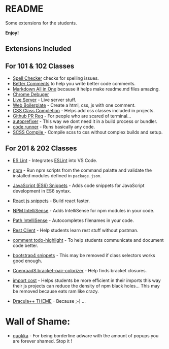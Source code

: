 # README
Some extensions for the students.

**Enjoy!**


## Extensions Included

## For 101 & 102 Classes

* [Spell Checker](https://marketplace.visualstudio.com/items?itemName=streetsidesoftware.code-spell-checker) checks for spelling issues.
* [Better Comments](https://marketplace.visualstudio.com/items?itemName=aaron-bond.better-comments) to help you write better code comments.
* [Markdown All in One](yzhang.markdown-all-in-one) because it helps make readme.md files amazing.
* [Chrome Debuger](https://marketplace.visualstudio.com/items?itemName=msjsdiag.debugger-for-chrome)
* [Live Server](https://marketplace.visualstudio.com/items?itemName=ritwickdey.LiveServer) - Live server stuff. 
* [Web Boilerplate](https://marketplace.visualstudio.com/items?itemName=jamesqquick.web-boilerplate) - Create a html, css, js with one comment.
* [CSS Class Completion](https://marketplace.visualstudio.com/items?itemName=Zignd.html-css-class-completion) - Helps add css classes included in projects. 
* [Github PR Req](https://marketplace.visualstudio.com/items?itemName=GitHub.vscode-pull-request-github) - For people who are scared of terminal... 
* [autoprefixer](https://marketplace.visualstudio.com/items?itemName=mrmlnc.vscode-autoprefixer) - This way we dont need it in a build process or bundler.
* [code runner](https://marketplace.visualstudio.com/items?itemName=formulahendry.code-runner) - Runs basically any code.
* [SCSS Compile ](https://marketplace.visualstudio.com/items?itemName=ritwickdey.live-sass) - Compile scss to css without complex builds and setup.


## For 201 & 202 Classes

* [ES Lint](https://marketplace.visualstudio.com/items?itemName=dbaeumer.vscode-eslint) - Integrates [ESLint](http://eslint.org/) into VS Code. 
* [npm](https://marketplace.visualstudio.com/items?itemName=eg2.vscode-npm-script) - Run npm scripts from the command palatte and validate the installed modules defined in `package.json`.
* [JavaScript (ES6) Snippets](https://marketplace.visualstudio.com/items?itemName=xabikos.JavaScriptSnippets) - Adds code snippets for JavaScript development in ES6 syntax. 
* [React js snippets](https://marketplace.visualstudio.com/items?itemName=dsznajder.es7-react-js-snippets) -  Build react faster.
* [NPM IntelliSense](https://marketplace.visualstudio.com/items?itemName=christian-kohler.npm-intellisense) - Adds IntelliSense for npm modules in your code. 
* [Path IntelliSense](https://marketplace.visualstudio.com/items?itemName=christian-kohler.path-intellisense) - Autocompletes filenames in your code. 
* [Rest Client](https://marketplace.visualstudio.com/items?itemName=humao.rest-client) - Help students learn rest stuff without postman.
* [comment todo-highlight](https://marketplace.visualstudio.com/items?itemName=wayou.vscode-todo-highlight) - To help students communicate and document code better.
* [bootstrap4 snippets](https://marketplace.visualstudio.com/items?itemName=thekalinga.bootstrap4-vscode) - This may be removed if class selectors works good enough.

* [CoenraadS.bracket-pair-colorizer](https://marketplace.visualstudio.com/items?itemName=CoenraadS.bracket-pair-colorizer) - Help finds bracket closures. 
* [import cost](https://marketplace.visualstudio.com/items?itemName=wix.vscode-import-cost) - Helps students be more efficient in their imports this way their js projects can reduce the density of npm black holes... This may be removed because eats ram like crazy.

* [Dracula++ THEME](dracula-theme.theme-dracula) - Because ;-) ...   



# Wall of Shame:
* [quokka](https://marketplace.visualstudio.com/items?itemName=WallabyJs.quokka-vscode) - For being borderline adware with the amount of popups you are forever shamed. Stop it !